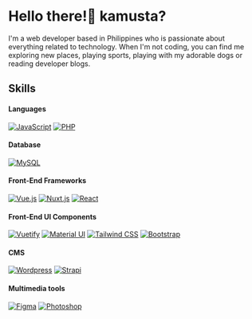 # Hello there!🙌 kamusta?  

I'm a web developer based in Philippines who is passionate about everything related to technology. When I'm not coding, you can find me exploring new places, playing sports, playing with my adorable dogs or reading developer blogs.

<!-- ## About Me
- Location: Cebu, Philippines
- Industry Experience: 6+ years
- Education: Bachelor of Science in Information Technology -->

## Skills

#### Languages
[![JavaScript](https://img.shields.io/badge/JavaScript-F0DB4F?style=for-the-badge&logo=javascript&logoColor=323330)](https://github.com/raielly)
[![PHP](https://img.shields.io/badge/PHP-777BB3?style=for-the-badge&logo=php&logoColor=white)](https://github.com/raielly)

#### Database
[![MySQL](https://img.shields.io/badge/MySQL-3E6E93?style=for-the-badge&logo=mysql&logoColor=white)](https://github.com/raielly)

#### Front-End Frameworks
[![Vue.js](https://img.shields.io/badge/Vue.js-35495E?style=for-the-badge&logo=vuedotjs&logoColor=4FC08D)](https://github.com/raielly)
[![Nuxt.js](https://img.shields.io/badge/nuxt.js-35495E?style=for-the-badge&logo=nuxtdotjs&logoColor=white)](https://github.com/raielly)
[![React](https://img.shields.io/badge/React-282c34?style=for-the-badge&logo=react&logoColor=white)](https://github.com/raielly)

#### Front-End UI Components
[![Vuetify](https://img.shields.io/badge/Vuetify-1867C0?style=for-the-badge&logo=vuetify&logoColor=white)](https://github.com/raielly)
[![Material UI](https://img.shields.io/badge/Material%20UI-007FFF?style=for-the-badge&logo=mui&logoColor=white)](https://github.com/raielly)
[![Tailwind CSS](https://img.shields.io/badge/Tailwind_CSS-38B2AC?style=for-the-badge&logo=tailwind-css&logoColor=white)](https://github.com/raielly)
[![Bootstrap](https://img.shields.io/badge/Bootstrap-563D7C?style=for-the-badge&logo=bootstrap&logoColor=white)](https://github.com/raielly)

#### CMS
[![Wordpress](https://img.shields.io/badge/Wordpress-21759B?style=for-the-badge&logo=wordpress&logoColor=white)](https://github.com/raielly)
[![Strapi](https://img.shields.io/badge/strapi-2F2E8B?style=for-the-badge&logo=strapi&logoColor=white)](https://github.com/raielly)

#### Multimedia tools
[![Figma](https://img.shields.io/badge/Figma-F24E1E?style=for-the-badge&logo=figma&logoColor=white)](https://github.com/raielly)
[![Photoshop](https://img.shields.io/badge/Adobe%20Photoshop-31A8FF?style=for-the-badge&logo=Adobe%20Photoshop&logoColor=black)](https://github.com/raielly)


